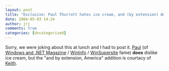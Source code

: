 ```yaml
---
layout: post
title: "Exclusive: Paul Thurrott hates ice cream, and (by extension) America"
date: 2004-05-03 14:24
author: jrj
comments: true
categories: [Uncategorized]
---
```

Sorry, we were joking about this at lunch and I had to post it. <a href="http://www.internet-nexus.com/" target="_blank">Paul</a> (of <a href="http://www.winnetmag.com" target="_blank">Windows and .NET Magazine</a> / <a href="http://www.wininformant.com" target="_blank">WinInfo</a> / <a href="http://www.winsupersite.com" target="_blank">WinSupersite</a> fame) **does** dislike ice cream, but the "and by extension, America" addition is courtacy of <a href="http://www.mmmblog.com" target="_blank">Keith</a>.
